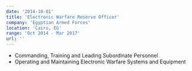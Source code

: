 ```yaml
---
date: '2014-10-01'
title: 'Electronic Warfare Reserve Officer'
company: 'Egyptian Armed Forces'
location: 'Cairo, EG'
range: 'Oct 2014 - Mar 2017'
url: ''
---
```


- Commanding, Training and Leading Subordinate Personnel
- Operating and Maintaining Electronic Warfare Systems and Equipment
